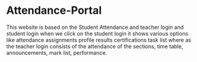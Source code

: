 # Attendance-Portal
This website is based on the Student Attendance and teacher login and student login when we click on the student login it shows various options like attendance assignments profile results certifications task list where as the teacher login consists of the attendance of the sections, time table, announcements, mark list, performance.

